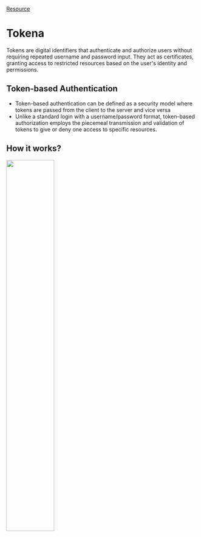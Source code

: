 [Resource](https://medium.com/@signmycode/understand-what-is-token-based-authentication-types-importance-use-cases-and-best-practices-8c1dbd08637a)
# Tokena
Tokens are digital identifiers that authenticate and authorize users without requiring repeated username and password input. They act as certificates, granting access to restricted resources based on the user's identity and permissions.

## Token-based Authentication
* Token-based authentication can be defined as a security model where tokens are passed from the client to the server and vice versa
* Unlike a standard login with a username/password format, token-based authorization employs the piecemeal transmission and validation of tokens to give or deny one access to specific resources.

## How it works?

<img src="https://github.com/user-attachments/assets/435340d9-9788-4067-8d5d-a09170ea17f2" width="50%">




